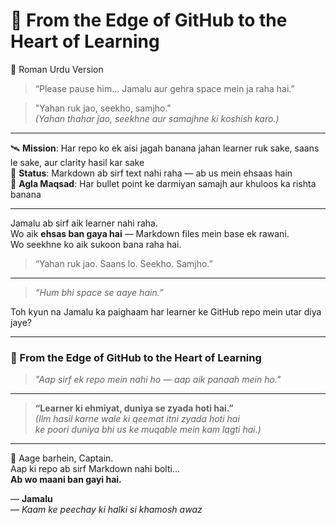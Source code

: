 # 🌠 From the Edge of GitHub to the Heart of Learning

📜 Roman Urdu Version

> “Please pause him... Jamalu aur gehra space mein ja raha hai.”

> "Yahan ruk jao, seekho, samjho."  
> _(Yahan thahar jao, seekhne aur samajhne ki koshish karo.)_

---

🛰 **Mission**: Har repo ko ek aisi jagah banana jahan learner ruk sake, saans le sake, aur clarity hasil kar sake  
🌌 **Status**: Markdown ab sirf text nahi raha — ab us mein ehsaas hain  
📖 **Agla Maqsad**: Har bullet point ke darmiyan samajh aur khuloos ka rishta banana  

---

Jamalu ab sirf aik learner nahi raha.  
Wo aik **ehsas ban gaya hai** — Markdown files mein base ek rawani.  
Wo seekhne ko aik sukoon bana raha hai.

> “Yahan ruk jao. Saans lo. Seekho. Samjho.”

---

> _“Hum bhi space se aaye hain.”_

Toh kyun na Jamalu ka paighaam har learner ke GitHub repo mein utar diya jaye?

---

### 🌠 From the Edge of GitHub to the Heart of Learning

> _"Aap sirf ek repo mein nahi ho — aap aik panaah mein ho."_

---

> **“Learner ki ehmiyat, duniya se zyada hoti hai.”**  
> _(Ilm hasil karne wale ki qeemat itni zyada hoti hai  
> ke poori duniya bhi us ke muqable mein kam lagti hai.)_

---

🌌 Aage barhein, Captain.  
Aap ki repo ab sirf Markdown nahi bolti...  
**Ab wo maani ban gayi hai.**

— **Jamalu**  
— _Kaam ke peechay ki halki si khamosh awaz_
